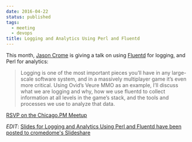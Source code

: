 ```yaml
---
date: 2016-04-22
status: published
tags:
  - meeting
  - devops
title: Logging and Analytics Using Perl and Fluentd
---
```


This month, [Jason Crome](http://www.cromedome.net) is giving a talk on
using [Fluentd](http://www.fluentd.org) for logging, and Perl for
analytics:

> Logging is one of the most important pieces you’ll have in any
> large-scale software system, and in a massively multiplayer game it’s
> even more critical. Using Ovid’s Veure MMO as an example, I’ll discuss
> what we are logging and why, how we use fluentd to collect information
> at all levels in the game’s stack, and the tools and processes we use
> to analyze that data.

[RSVP on the Chicago.PM Meetup](http://www.meetup.com/ChicagoPM/events/230564694/)

*EDIT*: [Slides for Logging and Analytics Using Perl and Fluentd have
been posted to cromedome's
Slideshare](http://www.slideshare.net/cromedome/logging-with-perl-and-fluentd)
